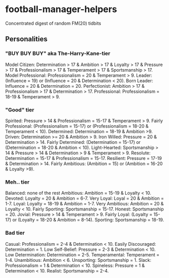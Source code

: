 # football-manager-helpers
Concentrated digest of random FM(20) tidbits

## Personalities

### "BUY BUY BUY" aka The-Harry-Kane-tier
Model Citizen: Determination > 17 & Ambition > 17 & Loyalty > 17 & Pressure > 17 & Professionalism > 17 & Temperament > 17 & Sportsmanship > 17.
Model Professional: Professionalism = 20 & Temperament > 9.
Leader: (Influence = 19) or (Influence = 20 & Determination < 20).
Born Leader: Influence = 20 & Determination = 20.
Perfectionist: Ambition > 17 & Professionalism > 17 & Determination > 17.
Professional: Professionalism = 18-19 & Temperament > 9.

### "Good" tier
Spirited: Pressure > 14 & Professionalism = 15-17 & Temperament > 9.
Fairly Professional: (Professionalism = 15-17) or (Professionalism = 18-20 & Temperament < 10).
Determined: Determination = 18-19 & Ambition >9.
Driven: Determination >= 20 & Ambition > 9.
Iron Willed: Pressure = 20 & Determination > 14.
Fairly Determined: (Determination = 15-17) or (Determination = 18-20 & Ambition < 10).
Light-Hearted: Sportsmanship > 14 & Pressure > 14 & Determination > 9 & Temperament > 9.
Resolute: Determination = 15-17 & Professionalism = 15-17.
Resilient: Pressure = 17-19 & Determination > 14.
Fairly Ambitious: (Ambition = 15) or (Ambition = 16-20 & Loyalty >9).


### Meh.. tier
Balanced: none of the rest
Ambitious: Ambition = 15-19 & Loyalty < 10.
Devoted: Loyalty = 20 & Ambition = 6-7.
Very Loyal: Loyal = 20 & Ambition = 1-7.
Loyal: Loyalty = 18-19 & Ambition = 1-7.
Very Ambitious: Ambition = 20 & Loyalty < 10.
Fairly Sporting: Sportsmanship = 15-17.
Honest: Sportsmanship = 20.
Jovial: Pressure > 14 & Temperament > 9.
Fairly Loyal: (Loyalty = 15-17) or (Loyalty = 18-20 & Ambition = 8-14).
Sporting: Sportsmanship = 18-19.


### Bad tier
Casual: Professionalism = 2-4 & Determination < 10.
Easily Discouraged: Determination = 1.
Low Self-Belief: Pressure = 2-3 & Determination < 10.
Low Determination: Determination = 2-5.
Temperamental: Temperament = 1-4.
Unambitious: Ambition < 6.
Unsporting: Sportsmanship = 1.
Slack: Professionalism = 1 & Determination < 10.
Spineless: Pressure = 1 & Determination < 10.
Realist: Sportsmanship = 2-4.
